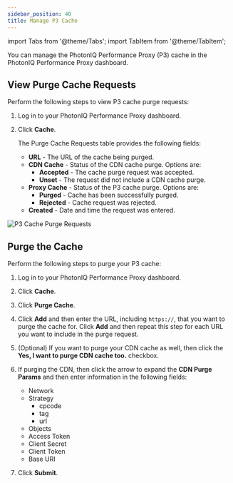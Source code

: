 ```yaml
---
sidebar_position: 40
title: Manage P3 Cache
---
```

import Tabs from '@theme/Tabs';
import TabItem from '@theme/TabItem';

You can manage the PhotonIQ Performance Proxy (P3) cache in the PhotonIQ Performance Proxy dashboard.

## View Purge Cache Requests

Perform the following steps to view P3 cache purge requests:

1. Log in to your PhotonIQ Performance Proxy dashboard.
2. Click **Cache**.

    The Purge Cache Requests table provides the following fields:

    - **URL** - The URL of the cache being purged.
    - **CDN Cache** - Status of the CDN cache purge. Options are:
      - **Accepted** - The cache purge request was accepted.
      - **Unset** - The request did not include a CDN cache purge.
    - **Proxy Cache** - Status of the P3 cache purge. Options are:
      - **Purged** - Cache has been successfully purged.
      - **Rejected** - Cache request was rejected.
    - **Created** - Date and time the request was entered.

![P3 Cache Purge Requests](/img/photoniq/p3/p3-cache-purge-requests.png)

## Purge the Cache

Perform the following steps to purge your P3 cache:

1. Log in to your PhotonIQ Performance Proxy dashboard.
2. Click **Cache**.
3. Click **Purge Cache**.
4. Click **Add** and then enter the URL, including `https://`, that you want to purge the cache for. Click **Add** and then repeat this step for each URL you want to include in the purge request.
5. (Optional) If you want to purge your CDN cache as well, then click the **Yes, I want to purge CDN cache too.** checkbox.
6. If purging the CDN, then click the arrow to expand the **CDN Purge Params** and then enter information in the following fields:

   - Network
   - Strategy
     - cpcode
     - tag
     - url
   - Objects
   - Access Token
   - Client Secret
   - Client Token
   - Base URI

7. Click **Submit**.

